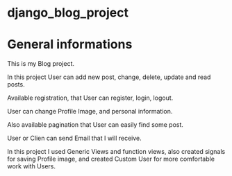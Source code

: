 # django_blog_project

# General informations

This is my Blog project.   

In this project User can add new post, change, delete, update and read posts. 

Available registration, that User can register, login, logout.  

User can change Profile Image, and personal information.  

Also available pagination that User can easily find some post.   

User or Clien can send Email that I will receive. 


In this project I used Generic Views and function views, also created signals for saving Profile image, and created Custom User for more comfortable work with Users. 

